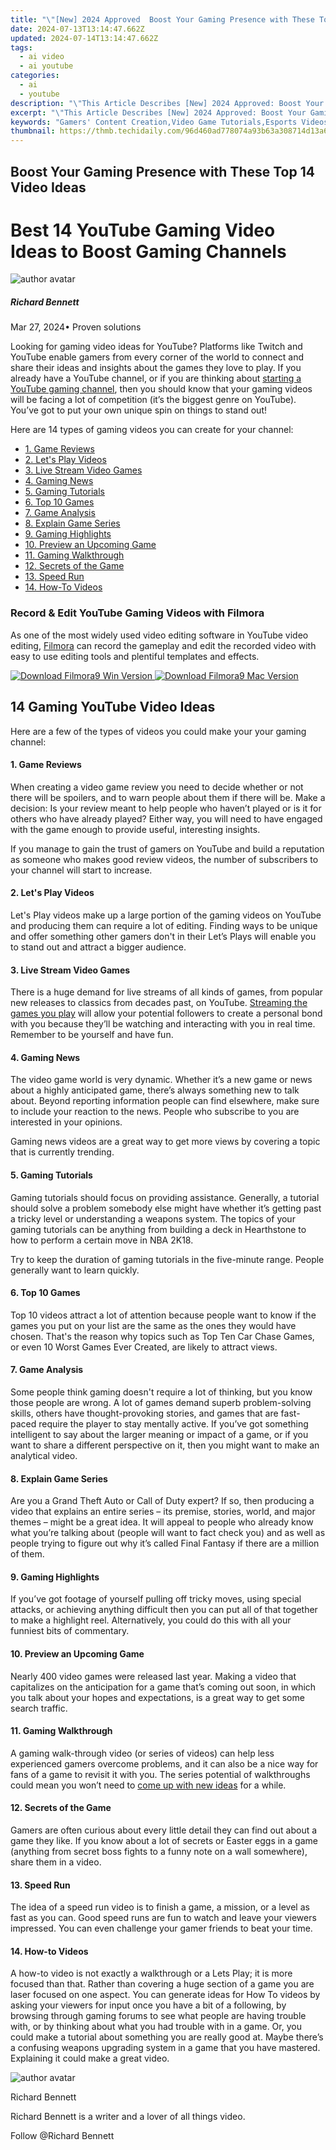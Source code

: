 ```yaml
---
title: "\"[New] 2024 Approved  Boost Your Gaming Presence with These Top 14 Video Ideas\""
date: 2024-07-13T13:14:47.662Z
updated: 2024-07-14T13:14:47.662Z
tags:
  - ai video
  - ai youtube
categories:
  - ai
  - youtube
description: "\"This Article Describes [New] 2024 Approved: Boost Your Gaming Presence with These Top 14 Video Ideas\""
excerpt: "\"This Article Describes [New] 2024 Approved: Boost Your Gaming Presence with These Top 14 Video Ideas\""
keywords: "Gamers' Content Creation,Video Game Tutorials,Esports Videos,Streaming Setups,Gaming Vlogs,Online Gamer Engagement,Interactive Gameside Chat,Gamers' Content Creation,Video Game Tutorials,Esports Videos,Streaming Setups,Gaming Vlogs,Online Gamers Engage,Interactive Gameside Chat"
thumbnail: https://thmb.techidaily.com/96d460ad778074a93b63a308714d13a6fb98bd643d60a66bb372b318524a5b70.jpg
---
```


## Boost Your Gaming Presence with These Top 14 Video Ideas

# Best 14 YouTube Gaming Video Ideas to Boost Gaming Channels

![author avatar](https://images.wondershare.com/filmora/article-images/richard-bennett.jpg)

##### Richard Bennett

 Mar 27, 2024• Proven solutions

Looking for gaming video ideas for YouTube? Platforms like Twitch and YouTube enable gamers from every corner of the world to connect and share their ideas and insights about the games they love to play. If you already have a YouTube channel, or if you are thinking about [starting a YouTube gaming channel](https://tools.techidaily.com/wondershare/filmora/download/), then you should know that your gaming videos will be facing a lot of competition (it’s the biggest genre on YouTube). You’ve got to put your own unique spin on things to stand out!

Here are 14 types of gaming videos you can create for your channel:

* [1\. Game Reviews](#reviews)
* [2\. Let's Play Videos](#letsplay)
* [3\. Live Stream Video Games](#livestream)
* [4\. Gaming News](#news)
* [5\. Gaming Tutorials](#tutorials)
* [6\. Top 10 Games](#topten)
* [7\. Game Analysis](#analysis)
* [8\. Explain Game Series](#explain)
* [9\. Gaming Highlights](#highlights)
* [10\. Preview an Upcoming Game](#preview)
* [11. Gaming Walkthrough](#walkthrough)
* [12\. Secrets of the Game](#secrets)
* [13\. Speed Run](#speed)
* [14\. How-To Videos](#how-to)

### Record & Edit YouTube Gaming Videos with Filmora

As one of the most widely used video editing software in YouTube video editing, [Filmora](https://tools.techidaily.com/wondershare/filmora/download/) can record the gameplay and edit the recorded video with easy to use editing tools and plentiful templates and effects.

[![Download Filmora9 Win Version](https://images.wondershare.com/filmora/guide/download-btn-win.jpg) ](https://tools.techidaily.com/wondershare/filmora/download/) [![Download Filmora9 Mac Version](https://images.wondershare.com/filmora/guide/download-btn-mac.jpg) ](https://tools.techidaily.com/wondershare/filmora/download/)

## 14 Gaming YouTube Video Ideas

Here are a few of the types of videos you could make your your gaming channel:

#### 1.  Game Reviews

When creating a video game review you need to decide whether or not there will be spoilers, and to warn people about them if there will be. Make a decision: Is your review meant to help people who haven’t played or is it for others who have already played? Either way, you will need to have engaged with the game enough to provide useful, interesting insights.

If you manage to gain the trust of gamers on YouTube and build a reputation as someone who makes good review videos, the number of subscribers to your channel will start to increase.

#### 2.  Let's Play Videos

Let's Play videos make up a large portion of the gaming videos on YouTube and producing them can require a lot of editing. Finding ways to be unique and offer something other gamers don't in their Let’s Plays will enable you to stand out and attract a bigger audience.

#### 3.  Live Stream Video Games

There is a huge demand for live streams of all kinds of games, from popular new releases to classics from decades past, on YouTube. [Streaming the games you play](https://tools.techidaily.com/wondershare/filmora/download/) will allow your potential followers to create a personal bond with you because they’ll be watching and interacting with you in real time. Remember to be yourself and have fun.

#### 4.  Gaming News

The video game world is very dynamic. Whether it’s a new game or news about a highly anticipated game, there’s always something new to talk about. Beyond reporting information people can find elsewhere, make sure to include your reaction to the news. People who subscribe to you are interested in your opinions.

Gaming news videos are a great way to get more views by covering a topic that is currently trending.

#### 5.  Gaming Tutorials

Gaming tutorials should focus on providing assistance. Generally, a tutorial should solve a problem somebody else might have whether it’s getting past a tricky level or understanding a weapons system. The topics of your gaming tutorials can be anything from building a deck in Hearthstone to how to perform a certain move in NBA 2K18.

Try to keep the duration of gaming tutorials in the five-minute range. People generally want to learn quickly.

#### 6.  Top 10 Games

Top 10 videos attract a lot of attention because people want to know if the games you put on your list are the same as the ones they would have chosen. That's the reason why topics such as Top Ten Car Chase Games, or even 10 Worst Games Ever Created, are likely to attract views.

#### 7.  Game Analysis

Some people think gaming doesn't require a lot of thinking, but you know those people are wrong. A lot of games demand superb problem-solving skills, others have thought-provoking stories, and games that are fast-paced require the player to stay mentally active. If you’ve got something intelligent to say about the larger meaning or impact of a game, or if you want to share a different perspective on it, then you might want to make an analytical video.

#### 8.  Explain Game Series

Are you a Grand Theft Auto or Call of Duty expert? If so, then producing a video that explains an entire series – its premise, stories, world, and major themes – might be a great idea. It will appeal to people who already know what you’re talking about (people will want to fact check you) and as well as people trying to figure out why it’s called Final Fantasy if there are a million of them.

#### 9.  Gaming Highlights

If you’ve got footage of yourself pulling off tricky moves, using special attacks, or achieving anything difficult then you can put all of that together to make a highlight reel. Alternatively, you could do this with all your funniest bits of commentary.

#### 10.  Preview an Upcoming Game

Nearly 400 video games were released last year. Making a video that capitalizes on the anticipation for a game that’s coming out soon, in which you talk about your hopes and expectations, is a great way to get some search traffic.

#### 11.  Gaming Walkthrough

A gaming walk-through video (or series of videos) can help less experienced gamers overcome problems, and it can also be a nice way for fans of a game to revisit it with you. The series potential of walkthroughs could mean you won’t need to [come up with new ideas](https://tools.techidaily.com/wondershare/filmora/download/) for a while.

#### 12.  Secrets of the Game

Gamers are often curious about every little detail they can find out about a game they like. If you know about a lot of secrets or Easter eggs in a game (anything from secret boss fights to a funny note on a wall somewhere), share them in a video.

#### 13.  Speed Run

The idea of a speed run video is to finish a game, a mission, or a level as fast as you can. Good speed runs are fun to watch and leave your viewers impressed. You can even challenge your gamer friends to beat your time.

#### 14. How-to Videos

A how-to video is not exactly a walkthrough or a Lets Play; it is more focused than that. Rather than covering a huge section of a game you are laser focused on one aspect. You can generate ideas for How To videos by asking your viewers for input once you have a bit of a following, by browsing through gaming forums to see what people are having trouble with, or by thinking about what you had trouble with in a game. Or, you could make a tutorial about something you are really good at. Maybe there’s a confusing weapons upgrading system in a game that you have mastered. Explaining it could make a great video.

![author avatar](https://images.wondershare.com/filmora/article-images/richard-bennett.jpg)

Richard Bennett

Richard Bennett is a writer and a lover of all things video.

Follow @Richard Bennett


<ins class="adsbygoogle"
     style="display:block"
     data-ad-format="autorelaxed"
     data-ad-client="ca-pub-7571918770474297"
     data-ad-slot="1223367746"></ins>



<ins class="adsbygoogle"
     style="display:block"
     data-ad-client="ca-pub-7571918770474297"
     data-ad-slot="8358498916"
     data-ad-format="auto"
     data-full-width-responsive="true"></ins>




